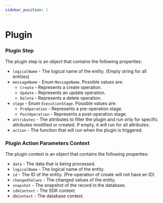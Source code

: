 ```yaml
---
sidebar_position: 1
---
```


# Plugin

### Plugin Step

The plugin step is an object that contains the following properties:

- `logicalName` - The logical name of the entity. (Empty string for all entities)
- `messageName` - Enum `MessageName`. Possible values are:
  - `Create` - Represents a create operation.
  - `Update` - Represents an update operation.
  - `Delete` - Represents a delete operation.
- `stage` - Enum `ExecutionStage`. Possible values are:
  - `PreOperation` - Represents a pre-operation stage.
  - `PostOperation` - Represents a post-operation stage.
- `attributes` - The attributes to filter the plugin and run only for specific attributes modified or created. If empty, it will run for all attributes.
- `action` - The function that will run when the plugin is triggered.

### Plugin Action Parameters Context

The plugin context is an object that contains the following properties:

- `data` - The data that is being processed.
- `logicalName` - The logical name of the entity.
- `id` - The ID of the entity. (Pre-operation of create will not have an ID)
- `changedValues` - The changed values of the entity.
- `snapshot` - The snapshot of the record in the database.
- `sdkContext` - The SDK context.
- `dbContext` - The database context.
